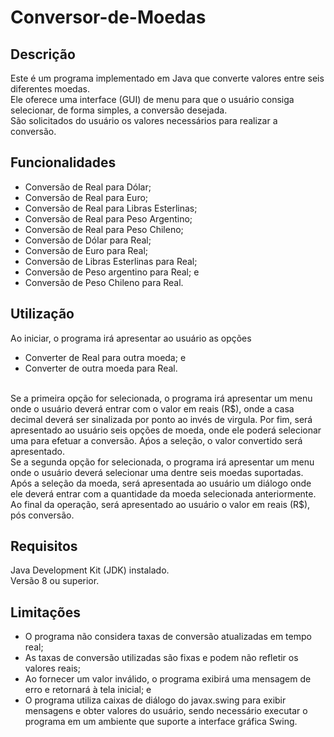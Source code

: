 # Conversor-de-Moedas

## Descrição
Este é um programa implementado em Java que converte valores entre seis diferentes moedas.
<br>
Ele oferece uma interface (GUI) de menu para que o usuário consiga selecionar, de forma simples, a conversão desejada.
<br>
São solicitados do usuário os valores necessários para realizar a conversão.

## Funcionalidades
- Conversão de Real para Dólar;
- Conversão de Real para Euro;
- Conversão de Real para Libras Esterlinas;
- Conversão de Real para Peso Argentino;
- Conversão de Real para Peso Chileno;
- Conversão de Dólar para Real;
- Conversão de Euro para Real;
- Conversão de Libras Esterlinas para Real;
- Conversão de Peso argentino para Real; e
- Conversão de Peso Chileno para Real.

## Utilização
Ao iniciar, o programa irá apresentar ao usuário as opções
- Converter de Real para outra moeda; e
- Converter de outra moeda para Real.
<br>
Se a primeira opção for selecionada, o programa irá apresentar um menu onde o usuário deverá entrar com o valor em reais (R$), onde a casa decimal deverá ser sinalizada por ponto ao invés de virgula. Por fim, será apresentado ao usuário seis opções de moeda, onde ele poderá selecionar uma para efetuar a conversão. Aṕos a seleção, o valor convertido será apresentado.
<br>
Se a segunda opção for selecionada, o programa irá apresentar um menu onde o usuário deverá selecionar uma dentre seis moedas suportadas. Após a seleção da moeda, será apresentada ao usuário um diálogo onde ele deverá entrar com a quantidade da moeda selecionada anteriormente. Ao final da operação, será apresentado ao usuário o valor em reais (R$), pós conversão.

## Requisitos
Java Development Kit (JDK) instalado.
<br>
Versão 8 ou superior.

## Limitações
- O programa não considera taxas de conversão atualizadas em tempo real;
- As taxas de conversão utilizadas são fixas e podem não refletir os valores reais;
- Ao fornecer um valor inválido, o programa exibirá uma mensagem de erro e retornará à tela inicial; e
- O programa utiliza caixas de diálogo do javax.swing para exibir mensagens e obter valores do usuário, sendo necessário executar o programa em um ambiente que suporte a interface gráfica Swing.
